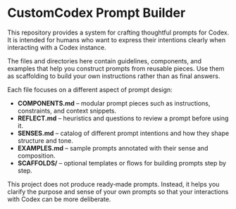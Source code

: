 # CustomCodex Prompt Builder

This repository provides a system for crafting thoughtful prompts for Codex. It is intended for humans who want to express their intentions clearly when interacting with a Codex instance.

The files and directories here contain guidelines, components, and examples that help you construct prompts from reusable pieces. Use them as scaffolding to build your own instructions rather than as final answers.

Each file focuses on a different aspect of prompt design:
- **COMPONENTS.md** – modular prompt pieces such as instructions, constraints, and context snippets.
- **REFLECT.md** – heuristics and questions to review a prompt before using it.
- **SENSES.md** – catalog of different prompt intentions and how they shape structure and tone.
- **EXAMPLES.md** – sample prompts annotated with their sense and composition.
- **SCAFFOLDS/** – optional templates or flows for building prompts step by step.

This project does not produce ready‑made prompts. Instead, it helps you clarify the purpose and sense of your own prompts so that your interactions with Codex can be more deliberate.
